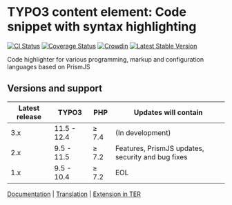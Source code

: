 # TYPO3 content element: Code snippet with syntax highlighting

[![CI Status](https://github.com/brotkrueml/codehighlight/workflows/CI/badge.svg?branch=main)](https://github.com/brotkrueml/codehighlight/actions?query=workflow%3ACI)
[![Coverage Status](https://coveralls.io/repos/github/brotkrueml/codehighlight/badge.svg?branch=main)](https://coveralls.io/github/brotkrueml/codehighlight?branch=main)
[![Crowdin](https://badges.crowdin.net/typo3-extension-codehighlight/localized.svg)](https://crowdin.com/project/typo3-extension-codehighlight)
[![Latest Stable Version](https://poser.pugx.org/brotkrueml/codehighlight/v/stable)](https://packagist.org/packages/brotkrueml/codehighlight)

Code highlighter for various programming, markup and configuration languages based on PrismJS

## Versions and support

| Latest release | TYPO3       | PHP   | Updates will contain                              |
|----------------|-------------|-------|---------------------------------------------------|
| 3.x            | 11.5 - 12.4 | ≥ 7.4 | (In development)                                  |
| 2.x            | 9.5 - 11.5  | ≥ 7.2 | Features, PrismJS updates, security and bug fixes |
| 1.x            | 9.5 - 10.4  | ≥ 7.2 | EOL                                               |

[Documentation](https://docs.typo3.org/p/brotkrueml/codehighlight/main/en-us/) |
[Translation](https://crowdin.com/project/typo3-extension-codehighlight) |
[Extension in TER](https://extensions.typo3.org/extension/codehighlight)
